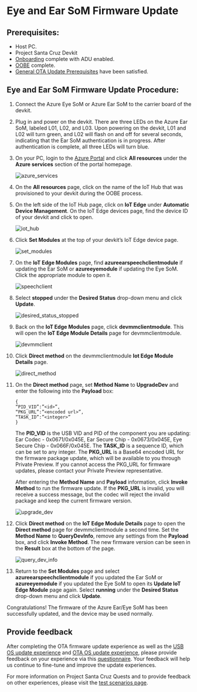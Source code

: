 <!---
title: Ear SoM firmware updating                    # the article title to show on the browser tab
description: Walks a user through the ear SoM firmware update process for Project Santa Cruz Private Preview (July 2020). 
author: elqu20      # the author's GitHub ID - will be auto-populated if set in settings.json
ms.author: v-elqu     # the author's Microsoft alias (if applicable) - will be auto-populated if set in settings.json
ms.date: {@date}           # the date - will be auto-populated when template is first applied
ms.topic: reference  # the type of article
--->
# Eye and Ear SoM Firmware Update

## Prerequisites:

- Host PC.
- Project Santa Cruz Devkit
- [Onboarding](https://github.com/microsoft/Project-Santa-Cruz-Private-Preview/blob/main/user-guides/getting_started/azure-subscription-onboarding.md) complete with ADU enabled.
- [OOBE](https://github.com/microsoft/Project-Santa-Cruz-Private-Preview/blob/main/user-guides/getting_started/oobe.md) complete.
- [General OTA Update Prerequisites](https://github.com/microsoft/Project-Santa-Cruz-Private-Preview/blob/main/user-guides/updating/ota_os_fw_update_prerequisites.md) have been satisfied.

## Eye and Ear SoM Firmware Update Procedure:

1. Connect the Azure Eye SoM or Azure Ear SoM to the carrier board of the devkit.

1. Plug in and power on the devkit. There are three LEDs on the Azure Ear SoM, labeled L01, L02, and L03. Upon powering on the devkit, L01 and L02 will turn green, and L02 will flash on and off for several seconds, indicating that the Ear SoM authentication is in progress. After authentication is complete, all three LEDs will turn blue.
 
1. On your PC, login to the [Azure Portal](https://ms.portal.azure.com/?feature.canmodifystamps=true&Microsoft_Azure_Iothub=aduprod#home) and click **All resources** under the **Azure services** section of the portal homepage.

    ![azure_services](https://github.com/microsoft/Project-Santa-Cruz-Private-Preview/blob/main/user-guides/updating/images/firmware_azure_services_all_resources.png)

1. On the **All resources** page, click on the name of the IoT Hub that was provisioned to your devkit during the OOBE process.

1. On the left side of the IoT Hub page, click on **IoT Edge** under **Automatic Device Management**. On the IoT Edge devices page, find the device ID of your devkit and click to open.

    ![iot_hub](https://github.com/microsoft/Project-Santa-Cruz-Private-Preview/blob/main/user-guides/updating/images/firmware_iot_hub.png)

1. Click **Set Modules** at the top of your devkit’s IoT Edge device page.

    ![set_modules](https://github.com/microsoft/Project-Santa-Cruz-Private-Preview/blob/main/user-guides/updating/images/firmware_set_modules.png)

1. On the **IoT Edge Modules** page, find **azureearspeechclientmodule** if updating the Ear SoM or **azureeyemodule** if updating the Eye SoM. Click the appropriate module to open it.

    ![speechclient](https://github.com/microsoft/Project-Santa-Cruz-Private-Preview/blob/main/user-guides/updating/images/firmware_speechclient.png)

1. Select **stopped** under the **Desired Status** drop-down menu and click **Update**.

    ![desired_status_stopped](https://github.com/microsoft/Project-Santa-Cruz-Private-Preview/blob/main/user-guides/updating/images/firmware_desired_status_stopped.png)

1. Back on the **IoT Edge Modules** page, click **devmmclientmodule**. This will open the **IoT Edge Module Details** page for devmmclientmodule.

    ![devmmclient](https://github.com/microsoft/Project-Santa-Cruz-Private-Preview/blob/main/user-guides/updating/images/firmware_devmmclient.png)

1. Click **Direct method** on the devmmclientmodule **Iot Edge Module Details** page.

    ![direct_method](https://github.com/microsoft/Project-Santa-Cruz-Private-Preview/blob/main/user-guides/updating/images/firmware_direct_method.png)

1. On the **Direct method** page, set **Method Name** to **UpgradeDev** and enter the following into the **Payload** box:
    ```console
    {
    “PID_VID”:”<id>”,
    “PKG_URL”:”<encoded url>”,
    “TASK_ID”:”<integer>”
    }
    ```
    The **PID_VID** is the USB VID and PID of the component you are updating: Ear Codec - 0x0671/0x045E, Ear Secure Chip - 0x0673/0x045E, Eye Secure Chip - 0x066F/0x045E. The **TASK_ID** is a sequence ID, which can be set to any integer. The **PKG_URL** is a Base64 encoded URL for the firmware package update, which will be available to you through Private Preview. If you cannot access the PKG_URL for firmware updates, please contact your Private Preview representative.

    After entering the **Method Name** and **Payload** information, click **Invoke Method** to run the firmware update. If the **PKG_URL** is invalid, you will receive a success message, but the codec will reject the invalid package and keep the current firmware version.

    ![upgrade_dev](https://github.com/microsoft/Project-Santa-Cruz-Private-Preview/blob/main/user-guides/updating/images/firmware_upgrade_dev.png)

1. Click **Direct method** on the **IoT Edge Module Details** page to open the **Direct method** page for devmmclientmodule a second time. Set the **Method Name** to **QueryDevInfo**, remove any settings from the **Payload** box, and click **Invoke Method**. The new firmware version can be seen in the **Result** box at the bottom of the page.

    ![query_dev_info](https://github.com/microsoft/Project-Santa-Cruz-Private-Preview/blob/main/user-guides/updating/images/firmware_query_dev_info.png)

1. Return to the **Set Modules** page and select **azureearspeechclientmodule** if you updated the Ear SoM or **azureeyemodule** if you updated the Eye SoM to open its **Update IoT Edge Module** page again. Select **running** under the **Desired Status** drop-down menu and click **Update**.

Congratulations! The firmware of the Azure Ear/Eye SoM has been successfully updated, and the device may be used normally.

## Provide feedback

After completing the OTA firmware update experience as well as the [USB OS update experience](https://github.com/microsoft/Project-Santa-Cruz-Private-Preview/blob/main/user-guides/updating/usb_updating.md) and [OTA OS update experience](https://github.com/microsoft/Project-Santa-Cruz-Private-Preview/blob/main/user-guides/updating/ota_update.md), please provide feedback on your experience via this [questionnaire](https://forms.office.com/Pages/ResponsePage.aspx?id=v4j5cvGGr0GRqy180BHbR-EYOjUzOMlKvDaulVXd95tUNDc1V05EMDA2NjBRVDc5UlZBMVkwRjRNQSQlQCN0PWcu). Your feedback will help us continue to fine-tune and improve the update experiences.

For more information on Project Santa Cruz Quests and to provide feedback on other experiences, please visit the [test scenarios page](https://github.com/microsoft/Project-Santa-Cruz-Private-Preview/blob/main/user-guides/general/test-scenarios.md).
